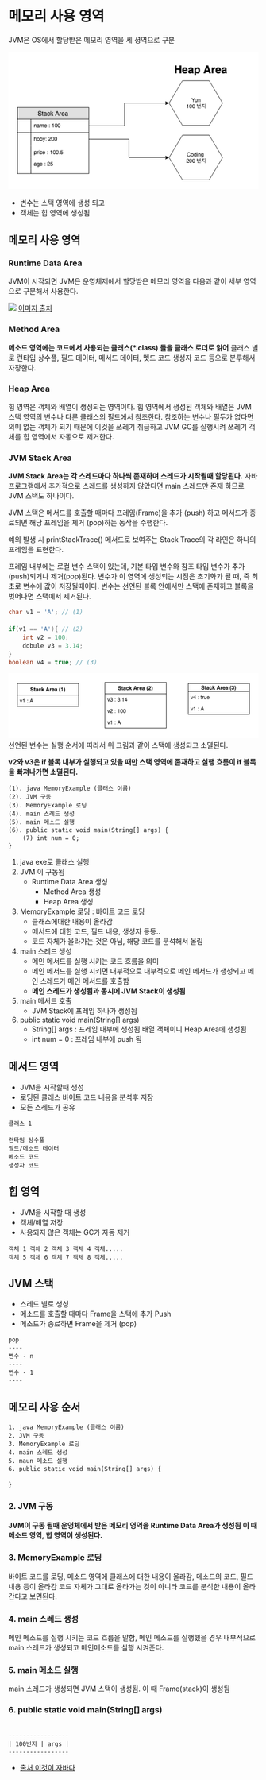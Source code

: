 # 메모리 사용 영역
JVM은 OS에서 할당받은 메모리 영역을 세 셩역으로 구분


![스택틱-힙](/assets/java-memory-stack.png)
* 변수는 스택 영역에 생성 되고
* 객체는 힙 영역에 생성됨

## 메모리 사용 영역

### Runtime Data Area
JVM이 시작되면 JVM은 운영체제에서 할당받은 메모리 영역을 다음과 같이 세부 영역으로 구분해서 사용한다.

![](https://i.imgur.com/pAh5gIZ.png)
[이미지 출처](https://minwan1.github.io/2018/06/06/2018-06-06-Java,JVM/)

### Method Area
**메소드 영역에는 코드에서 사용되는 클래스(*.class) 들을 클래스 로더로 읽어** 클래스 별로 런타입 상수풀, 필드 데이터, 메서드 데이터, 멧드 코드 생성자 코드 등으로 분루해서 자장한다.

### Heap Area
힙 영역은 객체와 배열이 생성되는 영역이다. 힙 영역에서 생성된 객체와 배열은 JVM 스택 영역의 변수나 다른 클래스의 필드에서 참조한다. 참조하는 변수나 필두가 없다면 의미 없는 객체가 되기 때문에 이것을 쓰레기 취급하고 JVM GC를 실행시켜 쓰레기 객체를 힙 영역에서 자동으로 제거한다. 

### JVM Stack Area
**JVM Stack Area는 각 스레드마다 하나씩 존재하며 스레드가 시작될때 할당된다.** 자바 프로그램에서 추가적으로 스레드를 생성하지 않았다면 main 스레드만 존재 하므로 JVM 스택도 하나이다.

JVM 스택은 메서드를 호출할 때마다 프레임(Frame)을 추가 (push) 하고 메서드가 종료되면 해당 프레임을 제거 (pop)하는 동작을 수행한다. 

예외 발생 시 printStackTrace() 메서드로 보여주는 Stack Trace의 각 라인은 하나의 프레임을 표현한다. 

프레임 내부에는 로컬 변수 스택이 있는데, 기본 타입 변수와 참조 타입 변수가 추가(push)되거나 제거(pop)된다. 변수가 이 영역에 생성되는 시점은 초기화가 될 때, 즉 최초로 변수에 값이 저장될때이다. 변수는 선언된 블록 안에서만 스택에 존재하고 블록을 벗어나면 스택에서 제거된다.


```java
char v1 = 'A'; // (1)

if(v1 == 'A'){ // (2)
    int v2 = 100;
    dobule v3 = 3.14;
}
boolean v4 = true; // (3)
```

![실행순서](/assets/java-stack-flow.png)
선언된 변수는 실행 순서에 따라서 위 그림과 같이 스택에 생성되고 소멸된다.

**v2와 v3은 if 블록 내부가 실행되고 있을 때만 스택 영역에 존재하고 실행 흐름이 if 블록을 빠져나가면 소멸된다.**


```
(1). java MemoryExample (클래스 이름)
(2). JVM 구동
(3). MemoryExample 로딩
(4). main 스레드 생성
(5). main 메소드 실행
(6). public static void main(String[] args) {
    (7) int num = 0;
}
```

1. java exe로 클래스 실행 
2. JVM 이 구동됨
    * Runtime Data Area 생성
        * Method Area 생성
        * Heap Area 생성
3. MemoryExample 로딩 : 바이트 코드 로딩 
    * 클래스에대한 내용이 올라감
    * 메서드에 대한 코드, 필드 내용, 생성자 등등..
    * 코드 자체가 올라가는 것은 아님, 해당 코드를 분석해서 올림
4. main 스레드 생성
    * 메인 메서드를 실행 시키는 코드 흐름을 의미
    * 메인 메서드를 실행 시키면 내부적으로 내부적으로 메인 메서드가 생성되고 메인 스레드가 메인 메서드를 호출함
    * **메인 스레드가 생성됨과 동시에 JVM Stack이 생성됨**
5. main 메서드 호출
   * JVM Stack에 프레임 하나가 생성됨
6. public static void main(String[] args)
    * String[] args : 프레임 내부에 생성됨 배열 객체이니 Heap Area에 생성됨
    * int num = 0 : 프레임 내부에 push 됨

## 메서드 영역
* JVM을 시작할때 생성
* 로딩된 클래스 바이트 코드 내용을 분석후 저장
* 모든 스레드가 공유

```
클래스 1
-------
런타임 상수풀
필드/메소드 데이터
메소드 코드
생성자 코드
```

## 힙 영역
* JVM을 시작할 때 생성
* 객체/배열 저장
* 사용되지 않은 객체는 GC가 자동 제거

```
객체 1 객체 2 객체 3 객체 4 객체.....
객체 5 객체 6 객체 7 객체 8 객체.....
```

## JVM 스택
* 스레드 별로 생성
* 메소드를 호출할 때마다 Frame을 스택에 추가 Push
* 메소드가 종료하면 Frame을 제거 (pop)

```
pop
----
변수 - n
----
변수 - 1
----
```

## 메모리 사용 순서

```
1. java MemoryExample (클래스 이름)
2. JVM 구동
3. MemoryExample 로딩
4. main 스레드 생성
5. maun 메소드 실행
6. public static void main(String[] args) {

}
```
### 2. JVM 구동
**JVM이 구동 될때 운영체에서 받은 메모리 영역을 Runtime Data Area가 생성됨 이 때 메소드 영역, 힙 영역이 생성된다.**

### 3. MemoryExample 로딩
바이트 코드를 로딩, 메소드 영역에 클래스에 대한 내용이 올라감, 메소드의 코드, 필드 내용 등이 올라감
코드 자체가 그대로 올라가는 것이 아니라 코드를 분석한 내용이 올라간다고 보면된다.

### 4. main 스레드 생성
메인 메소드를 실행 시키는 코드 흐름을 말함, 메인 메소드를 실행했을 경우 내부적으로 main 스레드가 생성되고 메인메소드를 실행 시켜준다.

### 5. main 메소드 실행
main 스레드가 생성되면 JVM 스택이 생성됨. 이 때 Frame(stack)이 생성됨

### 6. public static void main(String[] args)
```

-----------------
| 100번지 | args | 
-----------------
```

* [출처 이것이 자바다](http://www.kyobobook.co.kr/product/detailViewKor.laf?ejkGb=KOR&mallGb=KOR&barcode=9788968481475&orderClick=LAG&Kc=)
